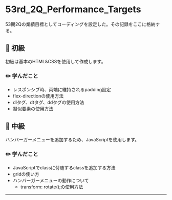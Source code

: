 # 53rd_2Q_Performance_Targets
53期2Qの業績目標としてコーディングを設定した。その記録をここに格納する。



## :round_pushpin: 初級 
初級は基本のHTML&CSSを使用して作成します。

### :pencil2: 学んだこと
- レスポンシブ時、両端に維持されるpadding設定
- flex-directionの使用方法
- dlタグ、dtタグ、ddタグの使用方法
- 擬似要素の使用方法



## :round_pushpin: 中級
ハンバーガーメニューを追加するため、JavaScriptを使用します。

### :pencil2: 学んだこと
- JavaScriptでclassに付随するclassを追加する方法
- gridの使い方
- ハンバーガーメニューの動作について
  - transform: rotate();の使用方法

---


